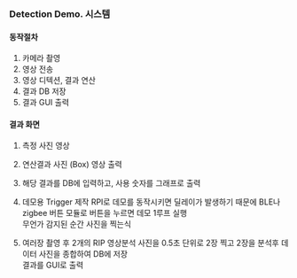 ### Detection Demo. 시스템
#### 동작절차
1. 카메라 촬영
2. 영상 전송
3. 영상 디텍션, 결과 연산
4. 결과 DB 저장
5. 결과 GUI 출력

#### 결과 화면
1. 측정 사진 영상
2. 연산결과 사진 (Box) 영상 출력
4. 해당 결과를 DB에 입력하고, 사용 숫자를 그래프로 출력

1. 데모용 Trigger 제작
RPI로 데모를 동작시키면 딜레이가 발생하기 때문에 BLE나 zigbee 버튼 모듈로 버튼을 누르면 데모 1루프 실행<br>
무언가 감지된 순간 사진을 찍는식 <br>

2. 여러장 촬영 후  2개의 RIP 영상분석
사진을 0.5초 단위로 2장 찍고 2장을 분석후 데이터 사진을 종합하여 DB에 저장<br>
결과를 GUI로 출력<br>
